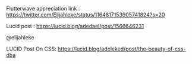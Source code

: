 Flutterwave appreciation link : https://twitter.com/Elijahleke/status/1164817153905741824?s=20

Lucid post : https://lucid.blog/adedael/post/1566646231

@elijahleke


LUCID Post On CSS: https://lucid.blog/adeleked/post/the-beauty-of-css-dba

